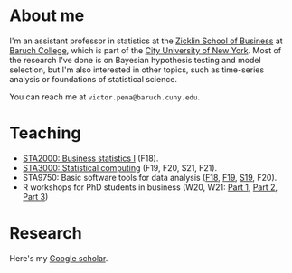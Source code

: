 # About me

I'm an assistant professor in statistics at the [Zicklin School of Business](https://zicklin.baruch.cuny.edu/) at [Baruch College](http://www.baruch.cuny.edu/), which is part of the [City University of New York](http://www2.cuny.edu/). Most of the research I've done is on Bayesian hypothesis testing and model selection, but I'm also interested in other topics, such as time-series analysis or foundations of statistical science.

You can reach me at ``victor.pena@baruch.cuny.edu``.

# Teaching

* [STA2000: Business statistics I](https://www.baruch.cuny.edu/bctc/blackboard/) (F18).
* [STA3000: Statistical computing](https://www.baruch.cuny.edu/bctc/blackboard/) (F19, F20, S21, F21).
* STA9750: Basic software tools for data analysis ([F18](http://vicpena.github.io/sta9750/F18/), [F19](https://www.baruch.cuny.edu/bctc/blackboard/), [S19](http://vicpena.github.io/sta9750/S19/), F20).
* R workshops for PhD students in business (W20, W21: [Part 1](http://vicpena.github.io/workshops/2021/introR.md), [Part 2](http://vicpena.github.io/workshops/2021/introML.md), [Part 3](http://vicpena.github.io/workshops/2021/advanced.md))

# Research

Here's my [Google scholar](https://scholar.google.com/citations?user=VmWTUIoAAAAJ&hl=en).
